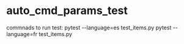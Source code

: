 # auto_cmd_params_test

commnads to run test:
pytest --language=es test_items.py
pytest --language=fr test_items.py
